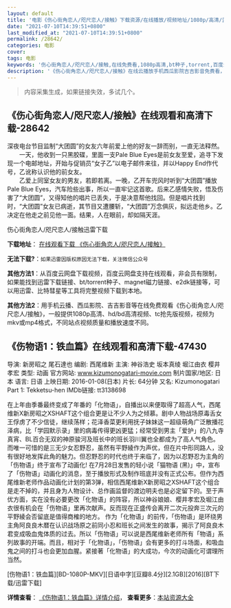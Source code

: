 ```yaml
---
layout: default
title: '电影《伤心街角恋人/咫尺恋人/接触》下载资源/在线播放/视频地址/1080p/高清/蓝光'
date: "2021-07-10T14:39:51+0800"
last_modified_at: "2021-07-10T14:39:51+0800"
permalink: /28642/
categories: 电影
cover:
tags: 电影
keywords: '伤心街角恋人/咫尺恋人/接触,在线免费看,1080p高清,bt种子,torrent,百度云盘,magnet,磁力链,迅雷下载资源'
description: '《伤心街角恋人/咫尺恋人/接触》在线云播放手机西瓜影院吉吉影音免费看，1080p高清bd/hd未删减完整版和tc抢先枪版，mkv/mp4格式，附带bt/torrent种子、magnet/磁力链、百度云盘、网盘资源迅雷下载链接'
---
```


>内容采集生成，如果链接失效，多试几个。


## 《伤心街角恋人/咫尺恋人/接触》在线观看和高清下载-28642

深夜电台节目监制“大团圆&rdquo;的女友六年前爱上他的好友一辞而别，一直无法释然。<br />　　一天，他收到一只黑胶碟，里面一支Pale Blue Eyes是前女友至爱，追寻下发现一个电邮地址，开始与促销员&ldquo;女子乙&rdquo;以电子邮件来往，并以Happy End作代号，乙讹称认识他的前女友。<br />　　乙爱上同室女友的男友，若即若离。一晚，乙开车兜风时听到“大团圆&rdquo;播放Pale Blue Eyes，汽车险些出事，所以一直牢记这首歌。后来乙感情失败，悟及伤害了“大团圆&rdquo;，又得知他的唱片已丢失，于是决意帮他找回。但是唱片找到时，&ldquo;大团圆&rdquo;女友已病逝，其节目又遭腰斩，“大团圆&rdquo;万念俱灰，拟远走他乡。乙决定在他走之前见他一面。结果，人在眼前，却如隔天涯。


伤心街角恋人/咫尺恋人/接触迅雷下载

**下载地址**： [在线观看下载 《伤心街角恋人/咫尺恋人/接触》](https://www.993dy.com//vod-detail-id-19883.html) 


**无法下载?**：`如果迅雷因版权原因无法下载，关注微信公众号 `

**其他方法1**：从百度云网盘下载视频，百度云网盘支持在线观看，非会员有限制，如果能找到迅雷下载链接、bt/torrent种子、magnet磁力链接、e2dk链接等，可以用迅雷、比特彗星等工具将完整视频下载到本地。

**其他方法2**：用手机云播、西瓜影院、吉吉影音等在线免费观看《伤心街角恋人/咫尺恋人/接触》，一般提供1080p高清、hd/bd高清视频、tc抢先版视频，视频为mkv或mp4格式，不同站点视频质量和播放速度不同。


## 《伤物语1：铁血篇》在线观看和高清下载-47430

导演: 新房昭之 尾石達也 编剧: 西尾维新 主演: 神谷浩史 坂本真绫 堀江由衣 樱井孝宏 类型: 动画 官方网站: www.kizumonogatari-movie.com 制片国家/地区: 日本 语言: 日语 上映日期: 2016-01-08(日本) 片长: 64分钟 又名: Kizumonogatari Part 1: Tekketsu-hen IMDb链接: tt3138698

在上年由季番最终变成了年番的「化物语」，自播出以来便取得了超高人气，西尾维新X新房昭之XSHAFT这个组合更是让不少人为之倾慕。剧中人物战场原毒舌女王俘虏了不少信徒，继续荡样；花泽香菜更利用抚子妹妹这一超级萌角广泛散播花泽病，比「学园默示录」里的病毒传得更凶更猛；经常受到男主「爱护」的八九寺真宵、BL百合无双的神原骏河及班长中的班长羽川翼也全都成为了高人气角色。而唯一可惜的是三无少女忍野忍，虽然有平野綾作为声优，但在片中形同路人，没有很好地发挥此角的魅力。但忍野忍的时代也终于来临了，因为以忍野忍为主角的「伤物语」终于宣布了动画化! 在7月28日发售的轻小说「猫物语 (黑)」中，宣布了「伤物语」动画化的消息，至于播放形式及制作班底并没有正式公布。但作为西尾维新老师作品动画化计划的第3弹，相信西尾维新X新房昭之XSHAFT这个组合是走不掉的，并且身为人物设计、总作画监督的渡边明夫也是必定留下的。至于声优方面，实在没有必要更改「化物语」的阵容，所以神谷娘娘、樱井孝宏及堀江由衣很有机会在「伤物语」里再次献声。反而现在正盛传会离开二次元投奔三次元的平野綾会否留底是值得商榷的地方。 作为「化物语」的前传，「伤物语」是环绕男主角阿良良木暦在认识战场原之前同小忍和班长之间发生的故事，揭示了阿良良木君变成吸血鬼体质的过去。所以「伤物语」可以说是西尾维新老师所有「物语」系列故事的开端。而且，相对于「化物语」，「伤物语」会有更多的打斗场面，和吸血鬼之间的打斗也会更加血腥。紧接著「化物语」的大成功，今次的动画化可谓理所当然。


[伤物语1：铁血篇][BD-1080P-MKV][日语中字][豆瓣8.4分][2.1GB][2016][BT下载/迅雷下载]

**详情查看**： [《伤物语1：铁血篇》详情介绍](/movie/47430/)， **查看更多**：[本站资源大全](/movie/t/all/)

